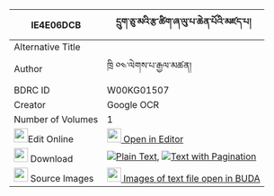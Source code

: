 |IE4E06DCB|དྲུག་ཅུ་མའི་རྩ་ཚིག་ཞ་ལུ་པ་ཆེན་པོའི་མཛད་པ། 
| --- | --- 
|Alternative Title |
|Author| ཁྲི ༠༤་ལེགས་པ་རྒྱལ་མཚན།
|BDRC ID | W00KG01507
|Creator | Google OCR
|Number of Volumes| 1
|<img width="25" src="https://img.icons8.com/color/25/000000/edit-property.png">Edit Online| [<img width="25" src="https://avatars.githubusercontent.com/u/45091458?s=200&v=4"> Open in Editor](http://editor.openpecha.org/IE4E06DCB)
|<img width="25" src="https://img.icons8.com/fluent/48/000000/download-2.png"/>  Download | [![](https://img.icons8.com/color/20/000000/txt.png)Plain Text](https://github.com/Openpecha/IE4E06DCB/releases/download/v1/drukchu_ma_i_tsatsik_shyalupa__plain_IE4E06DCB.zip), [![](https://img.icons8.com/color/20/000000/txt.png)Text with Pagination](https://github.com/Openpecha/IE4E06DCB/releases/download/v1/drukchu_ma_i_tsatsik_shyalupa__pages_IE4E06DCB.zip)
|<img width="25" src="https://img.icons8.com/plasticine/100/000000/pictures-folder.png"/>  Source Images | [<img width="25" src="https://library.bdrc.io/icons/BUDA-small.svg"> Images of text file open in BUDA](https://library.bdrc.io/show/bdr:W00KG01507)